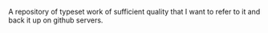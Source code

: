 A repository of typeset work of sufficient quality that I want to refer to it and back it up on github servers.
